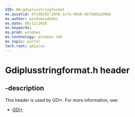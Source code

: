 ```yaml
---
UID: NA:gdiplusstringformat
ms.assetid: 6f198292-2076-3c7a-98e0-4b75865a39b0
ms.author: windowssdkdev
ms.date: 09/12/2018
ms.keywords: 
ms.prod: windows
ms.technology: windows-sdk
ms.topic: portal
tech.root: gdiplus
---
```


# Gdiplusstringformat.h header


## -description


This header is used by GDI+. For more information, see:

- [GDI+](../_gdiplus)
